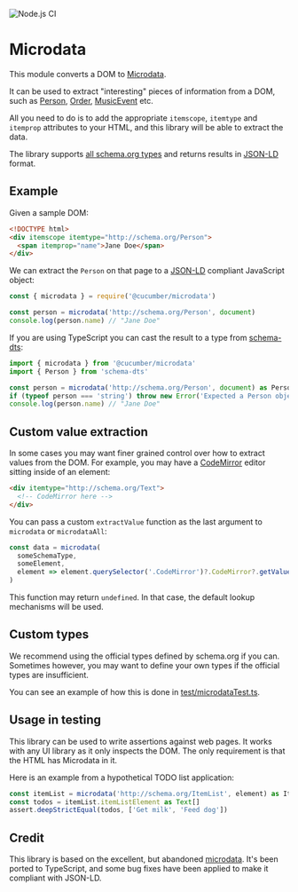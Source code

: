 ![Node.js CI](https://github.com/cucumber/microdata/workflows/Node.js%20CI/badge.svg)

# Microdata

This module converts a DOM to [Microdata](https://html.spec.whatwg.org/multipage/microdata.html).

It can be used to extract "interesting" pieces of information from a DOM, such as [Person](https://schema.org/Person),
[Order](https://schema.org/Order), [MusicEvent](https://schema.org/MusicEvent) etc.
 
All you need to do is to add the appropriate `itemscope`, `itemtype` and `itemprop` attributes to your HTML, and this library
will be able to extract the data.

The library supports [all schema.org types](https://schema.org/docs/full.html) and returns results in [JSON-LD](https://json-ld.org/) format.

## Example

Given a sample DOM:

```html
<!DOCTYPE html>
<div itemscope itemtype="http://schema.org/Person">
  <span itemprop="name">Jane Doe</span>
</div>
```

We can extract the `Person` on that page to a [JSON-LD](https://json-ld.org/) compliant JavaScript object:

```javascript
const { microdata } = require('@cucumber/microdata')

const person = microdata('http://schema.org/Person', document)
console.log(person.name) // "Jane Doe"
```

If you are using TypeScript you can cast the result to a type from [schema-dts](https://github.com/google/schema-dts):

```typescript
import { microdata } from '@cucumber/microdata'
import { Person } from 'schema-dts'

const person = microdata('http://schema.org/Person', document) as Person
if (typeof person === 'string') throw new Error('Expected a Person object')
console.log(person.name) // "Jane Doe"
```

## Custom value extraction

In some cases you may want finer grained control over how to extract values from the DOM. For example,
you may have a [CodeMirror](https://codemirror.net/) editor sitting inside of an element:

```html
<div itemtype="http://schema.org/Text">
  <!-- CodeMirror here -->
</div>
``` 

You can pass a custom `extractValue` function as the last argument to `microdata` or `microdataAll`:

```typescript
const data = microdata(
  someSchemaType, 
  someElement,
  element => element.querySelector('.CodeMirror')?.CodeMirror?.getValue()
)
```

This function may return `undefined`. In that case, the default lookup mechanisms will be used.

## Custom types

We recommend using the official types defined by schema.org if you can. Sometimes however, you may want to
define your own types if the official types are insufficient.

You can see an example of how this is done in [test/microdataTest.ts](test/microdataTest.ts).

## Usage in testing

This library can be used to write assertions against web pages.
It works with any UI library as it only inspects the DOM. The only requirement
is that the HTML has Microdata in it.

Here is an example from a hypothetical TODO list application:

```typescript
const itemList = microdata('http://schema.org/ItemList', element) as ItemList
const todos = itemList.itemListElement as Text[]
assert.deepStrictEqual(todos, ['Get milk', 'Feed dog'])
```

## Credit

This library is based on the excellent, but abandoned [microdata](https://github.com/nathan7/microdata). It's been ported to TypeScript, and some bug fixes have
been applied to make it compliant with JSON-LD.
